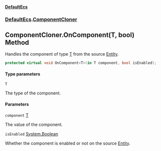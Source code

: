 #### [DefaultEcs](DefaultEcs.md 'DefaultEcs')
### [DefaultEcs](DefaultEcs.md#DefaultEcs 'DefaultEcs').[ComponentCloner](ComponentCloner.md 'DefaultEcs.ComponentCloner')

## ComponentCloner.OnComponent<T>(T, bool) Method

Handles the component of type [T](ComponentCloner.OnComponent_T_(T,bool).md#DefaultEcs.ComponentCloner.OnComponent_T_(T,bool).T 'DefaultEcs.ComponentCloner.OnComponent<T>(T, bool).T') from the source [Entity](Entity.md 'DefaultEcs.Entity').

```csharp
protected virtual void OnComponent<T>(in T component, bool isEnabled);
```
#### Type parameters

<a name='DefaultEcs.ComponentCloner.OnComponent_T_(T,bool).T'></a>

`T`

The type of the component.
#### Parameters

<a name='DefaultEcs.ComponentCloner.OnComponent_T_(T,bool).component'></a>

`component` [T](ComponentCloner.OnComponent_T_(T,bool).md#DefaultEcs.ComponentCloner.OnComponent_T_(T,bool).T 'DefaultEcs.ComponentCloner.OnComponent<T>(T, bool).T')

The value of the component.

<a name='DefaultEcs.ComponentCloner.OnComponent_T_(T,bool).isEnabled'></a>

`isEnabled` [System.Boolean](https://docs.microsoft.com/en-us/dotnet/api/System.Boolean 'System.Boolean')

Whether the component is enabled or not on the source [Entity](Entity.md 'DefaultEcs.Entity').